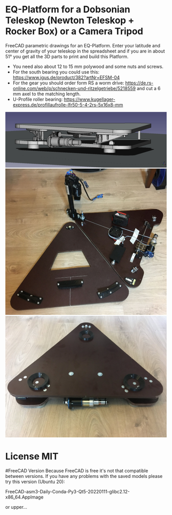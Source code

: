 # EQ-Platform for a Dobsonian Teleskop (Newton Teleskop + Rocker Box) or a Camera Tripod
FreeCAD parametric drawings for an EQ-Platform. 
Enter your latitude and center of gravity of your teleskop in the spreadsheet and if you are in about 51° you get all the 3D parts to print and build this Platform.

* You need also about 12 to 15 mm polywood and some nuts and screws.
* For the south bearing you could use this: https://www.igus.de/product/382?artNr=EFSM-04
* For the gear you should order form RS a worm drive: https://de.rs-online.com/web/p/schnecken-und-ritzelgetriebe/5218559 and cut a 6 mm axel to the matching length.
* U-Profile roller bearing: https://www.kugellager-express.de/profillaufrolle-lfr50-5-4-2rs-5x16x8-mm

![Scatch](Images/Platform_model.jpeg)
![Ready to go](Images/platform.jpeg)
![Ready to go](Images/platform2.jpeg)

# License MIT

#FreeCAD Version
Because FreeCAD is free it's not that compatible between versions. If you have any problems with the saved models please try this version (Ubuntu 20):

FreeCAD-asm3-Daily-Conda-Py3-Qt5-20220111-glibc2.12-x86_64.AppImage

or upper...
